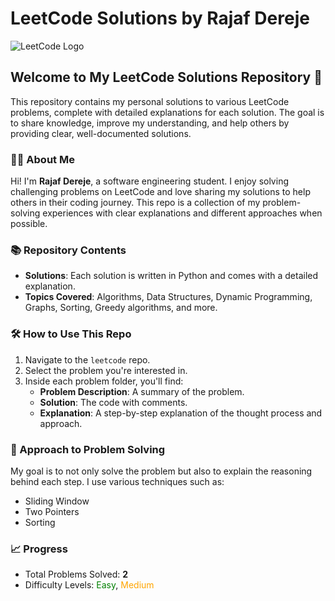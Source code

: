 # LeetCode Solutions by Rajaf Dereje

![LeetCode Logo](https://upload.wikimedia.org/wikipedia/commons/1/19/LeetCode_logo_black.png)

## Welcome to My LeetCode Solutions Repository 👋

This repository contains my personal solutions to various LeetCode problems, complete with detailed explanations for each solution. The goal is to share knowledge, improve my understanding, and help others by providing clear, well-documented solutions.

### 👨‍💻 About Me

Hi! I'm **Rajaf Dereje**, a software engineering student. I enjoy solving challenging problems on LeetCode and love sharing my solutions to help others in their coding journey. This repo is a collection of my problem-solving experiences with clear explanations and different approaches when possible.

### 📚 Repository Contents

- **Solutions**: Each solution is written in Python and comes with a detailed explanation.
- **Topics Covered**: Algorithms, Data Structures, Dynamic Programming, Graphs, Sorting, Greedy algorithms, and more.

### 🛠 How to Use This Repo

1. Navigate to the `leetcode` repo.
2. Select the problem you're interested in.
3. Inside each problem folder, you'll find:
   - **Problem Description**: A summary of the problem.
   - **Solution**: The code with comments.
   - **Explanation**: A step-by-step explanation of the thought process and approach.
  
### 🧠 Approach to Problem Solving

My goal is to not only solve the problem but also to explain the reasoning behind each step. I use various techniques such as:
- Sliding Window
- Two Pointers
- Sorting

### 📈 Progress

- Total Problems Solved: **2**
- Difficulty Levels: <span style = 'color: green'>Easy</span>,  <span style = 'color: orange'> Medium </span>

